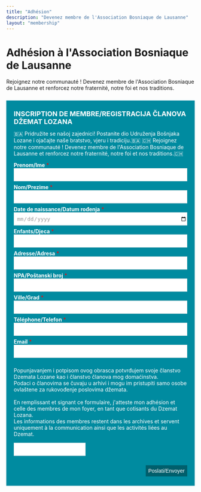 ```yaml
---
title: "Adhésion"
description: "Devenez membre de l'Association Bosniaque de Lausanne"
layout: "membership"
---
```


# Adhésion à l'Association Bosniaque de Lausanne

Rejoignez notre communauté ! Devenez membre de l'Association Bosniaque de Lausanne et renforcez notre fraternité, notre foi et nos traditions.

<form method="post" action="https://newsletter.infomaniak.com/v3/api/1/newsletters/webforms/20519/submit" class="inf-form"><input type="email" name="email" style="display:none" /><input type="hidden" name="key" value="eyJpdiI6IkhsZDZ2RUNKU0RLRzlYUVc0a1ZrS0dmVmRYZVhNc3ZENDlmMnBQbnI4ZFk9IiwibWFjIjoiOWNlZGJiODIwZWNiNTY4MGE4NGFmN2I5ZDEwMTdjMzE5NjY1NDY4YjdhMTBkYjYwZWI5NTgyY2NmZjMyNGMxZiIsInZhbHVlIjoiODBoMk04eUxlSFAzM2VJXC9ZSGxtOFJVYnhXdDREZXgzZXlUXC9QMDdUWUEwPSJ9"><input type="hidden" name="webform_id" value="20519"><style> .inf-main_16ef40d34ab73c871b120a870f4d730e{ background-color:#008BA0; padding:25px 20px; margin:25px auto; } .inf-main_16ef40d34ab73c871b120a870f4d730e .inf-content { margin-top:13px;} .inf-main_16ef40d34ab73c871b120a870f4d730e h4, .inf-main_16ef40d34ab73c871b120a870f4d730e span, .inf-main_16ef40d34ab73c871b120a870f4d730e label, .inf-main_16ef40d34ab73c871b120a870f4d730e input, .inf-main_16ef40d34ab73c871b120a870f4d730e .inf-submit, .inf-main_16ef40d34ab73c871b120a870f4d730e .inf-success p a { color:#ffffff; font-size:14px; } .inf-main_16ef40d34ab73c871b120a870f4d730e h4{ font-size:18px; margin:0px 0px 13px 0px; } .inf-main_16ef40d34ab73c871b120a870f4d730e h4, .inf-main_16ef40d34ab73c871b120a870f4d730e label{ font-weight:bold; } .inf-main_16ef40d34ab73c871b120a870f4d730e .inf-input { margin-bottom:7px; } .inf-main_16ef40d34ab73c871b120a870f4d730e label { display:block;} .inf-main_16ef40d34ab73c871b120a870f4d730e input{ height:35px; color:#999999; border: 1px solid #E9E9E9; padding-left:7px; } .inf-main_16ef40d34ab73c871b120a870f4d730e .inf-input.inf-error label, .inf-main_16ef40d34ab73c871b120a870f4d730e .inf-input.inf-error span.inf-message{ color: #cc0033; } .inf-main_16ef40d34ab73c871b120a870f4d730e .inf-input.inf-error input{ border: 1px solid #cc0033; } .inf-main_16ef40d34ab73c871b120a870f4d730e .inf-input input { width:100%;} .inf-main_16ef40d34ab73c871b120a870f4d730e .inf-input.inf-error span.inf-message { display: block; } .inf-main_16ef40d34ab73c871b120a870f4d730e .inf-submit { text-align:right;} .inf-main_16ef40d34ab73c871b120a870f4d730e .inf-submit input{ background-color:#005F6C; color:#ffffff; border:none; font-weight: normal; height:auto; padding:7px; } .inf-main_16ef40d34ab73c871b120a870f4d730e .inf-submit input.disabled{ opacity: 0.4; } .inf-rgpd { margin:25px 0px 15px 0px; color:#ffffff; } </style><div class="inf-main_16ef40d34ab73c871b120a870f4d730e"> <h4>INSCRIPTION DE MEMBRE/REGISTRACIJA ČLANOVA DŽEMAT LOZANA</h4> <span>🇧🇦 Pridružite se našoj zajednici! Postanite dio Udruženja Bošnjaka Lozane i ojačajte naše bratstvo, vjeru i tradiciju.🇧🇦 🇨🇭 Rejoignez notre communauté ! Devenez membre de l&#039;Association Bosniaque de Lausanne et renforcez notre fraternité, notre foi et nos traditions.🇨🇭</span> <div class="inf-success" style="display:none"> <h4>Votre inscription a été enregistrée avec succès !</h4> <p> <a href="#" class="inf-btn">&laquo;</a> </p> </div> <div class="inf-content"> <div class="inf-input inf-input-text"> <div style="display: flex"> <label>Prenom/Ime</label> <div style="color:red;">&nbsp;*</div> </div> <input type="text" name="inf[71101]" data-inf-meta="71101" data-inf-error="" required="required" > </div> <div class="inf-input inf-input-text"> <div style="display: flex"> <label>Nom/Prezime</label> <div style="color:red;">&nbsp;*</div> </div> <input type="text" name="inf[71102]" data-inf-meta="71102" data-inf-error="" required="required" > </div> <div class="inf-input inf-input-text"> <div style="display: flex"> <label>Date de naissance/Datum rođenja</label> <div style="color:red;">&nbsp;*</div> </div> <input type="date" name="inf[71100]" data-inf-meta="71100" data-inf-error="" required="required" > </div> <div class="inf-input inf-input-text"> <div style="display: flex"> <label>Enfants/Djeca</label> <div style="color:red;">&nbsp;*</div> </div> <input type="number" name="inf[71095]" data-inf-meta="71095" data-inf-error="" required="required" > </div> <div class="inf-input inf-input-text"> <div style="display: flex"> <label>Adresse/Adresa</label> <div style="color:red;">&nbsp;*</div> </div> <input type="text" name="inf[71097]" data-inf-meta="71097" data-inf-error="" required="required" > </div> <div class="inf-input inf-input-text"> <div style="display: flex"> <label>NPA/Poštanski broj</label> <div style="color:red;">&nbsp;*</div> </div> <input type="number" name="inf[71098]" data-inf-meta="71098" data-inf-error="" required="required" > </div> <div class="inf-input inf-input-text"> <div style="display: flex"> <label>Ville/Grad</label> <div style="color:red;">&nbsp;*</div> </div> <input type="text" name="inf[71099]" data-inf-meta="71099" data-inf-error="" required="required" > </div> <div class="inf-input inf-input-text"> <div style="display: flex"> <label>Téléphone/Telefon</label> <div style="color:red;">&nbsp;*</div> </div> <input type="text" name="inf[71096]" data-inf-meta="71096" data-inf-error="" required="required" > </div> <div class="inf-input inf-input-text"> <div style="display: flex"> <label>Email</label> <div style="color:red;">&nbsp;*</div> </div> <input type="email" name="inf[1]" data-inf-meta="1" data-inf-error="" required="required" > </div> <div class="inf-rgpd">Popunjavanjem i potpisom ovog obrasca potvrđujem svoje članstvo Dzemata Lozane kao i članstvo članova mog domaćinstva.<br /> Podaci o članovima se čuvaju u arhivi i mogu im pristupiti samo osobe ovlaštene za rukovođenje poslovima džemata.<br /> <br /> En remplissant et signant ce formulaire, j'atteste mon adhésion et celle des membres de mon foyer, en tant que cotisants du Dzemat Lozana.<br /> Les informations des membres restent dans les archives et servent uniquement à la communication ainsi que les activités liées au Dzemat.</div> <div style=""> <label data-mcaptcha_url="https://captcha.infomaniak.com/widget/?sitekey=wKJaAigS1e48fWgqtjvg5w7rKA6QIwmy" for="mcaptcha__token" id="mcaptcha__token-label"> <input type="text" name="mcaptcha__token" id="mcaptcha__token" /> </label> <div id="mcaptcha__widget-container"></div> <script src="https://unpkg.com/@mcaptcha/vanilla-glue@0.1.0-rc2/dist/index.js"></script> </div> <div class="inf-submit"> <input type="submit" style="margin-top: 25px;" name="" value="Poslati/Envoyer"> </div> </div> </div> </form> 